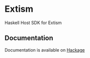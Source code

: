 # Extism

Haskell Host SDK for Extism

## Documentation

Documentation is available on [Hackage](https://hackage.haskell.org/package/extism)
